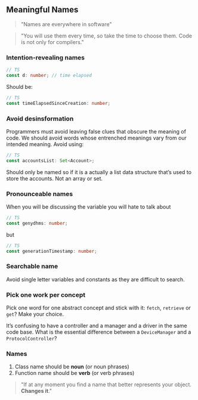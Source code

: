 ## Meaningful Names
> "Names are everywhere in software"

> "You will use them every time, so take the time to choose them. Code is not only for compilers."

### Intention-revealing names
```ts
// TS
const d: number; // time elapsed
```
Should be:
```ts
// TS
const timeElapsedSinceCreation: number;
```
### Avoid desinsformation
Programmers must avoid leaving false clues that obscure the meaning of code. We should avoid words whose entrenched meanings vary from our intended meaning. Avoid using:
```ts
// TS
const accountsList: Set<Account>; 
```
Should only be named so if it is a actually a list data structure that’s used to store the accounts. Not an array or set.
### Pronounceable names
When you will be discussing the variable you will hate to talk about
```ts
// TS
const genydhms: number;
```
but 
```ts
// TS
const generationTimestamp: number;
```
### Searchable name
Avoid single letter variables and constants as they are difficult to search.

### Pick one work per concept
Pick one word for one abstract concept and stick with it: `fetch`, `retrieve` or `get`? Make your choice.

It’s confusing to have a controller and a manager and a driver in the same
code base. What is the essential difference between a `DeviceManager` and a `ProtocolController`?

### Names
1. Class name should be **noun** (or noun phrases)
1. Function name should be **verb** (or verb phrases)


> "If at any moment you find a name that better represents your object. **Changes it**."
